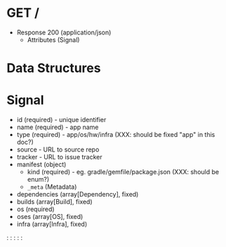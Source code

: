 # GET /
+ Response 200 (application/json)
    + Attributes (Signal)

# Data Structures

# Signal

- id (required) - unique identifier
- name (required) - app name
- type (required) - app/os/hw/infra (XXX: should be fixed "app" in this doc?)
- source - URL to source repo
- tracker - URL to issue tracker
- manifest (object)
    - kind (required) - eg. gradle/gemfile/package.json (XXX: should be enum?)
    - `_meta` (Metadata)
- dependencies (array[Dependency], fixed)
- builds (array[Build], fixed)
- os (required)
- oses (array[OS], fixed)
- infra (array[Infra], fixed)

:[](../_meta/dependency.md)
:[](../_meta/build.md)
:[](../_meta/os.md)
:[](../_meta/infra.md)
:[](../_meta/metadata.md)

